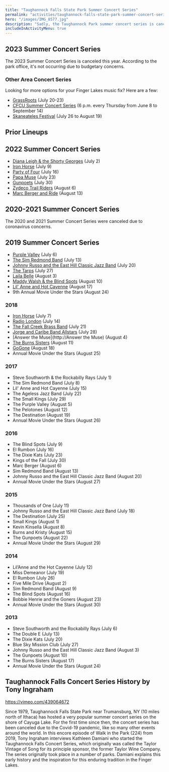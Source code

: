 ```yaml
---
title: "Taughannock Falls State Park Summer Concert Series"
permalink: "activities/taughannock-falls-state-park-summer-concert-series/"
hero: "/images/IMG_8577.jpg"
description: "Sadly, the Taughannock Park summer concert series is canceled for this summer due to budgetary concerns."
includeInActivityMenu: true
---
```


<!-- Concerts start at 7 p.m. and usually last about 2 hours. Fee at the gate, starting at 5:15 pm, is $5/vehicle. Empire passes are honored at the gate. Bring a blanket, some chairs, some provisions and a smile. It's going to be a fun summer in the Finger Lakes! -->

## 2023 Summer Concert Series

The 2023 Summer Concert Series is canceled this year. According to the park office, it's not occurring due to budgetary concerns.

### Other Area Concert Series

Looking for more options for your Finger Lakes music fix? Here are a few:

- [GrassRoots](https://www.grassrootsfest.org/) (July 20-23)
- [CFCU Summer Concert Series](https://www.downtownithaca.com/summer-concert-series/) (6 p.m. every Thursday from June 8 to September 14)
- [Skaneateles Festival](http://www.skanfest.org/) (July 26 to August 19)

## Prior Lineups

## 2022 Summer Concert Series

- [Diana Leigh & the Shorty Georges](https://dianaleigh.com/ensembles/) (July 2)
- [Iron Horse](https://www.facebook.com/ironhorseithacany) (July 9)
- [Party of Four](https://wgottlieb.wixsite.com/party-of-four) (July 16)
- [Papa Muse](https://papamuse.com/) (July 23)
- [Gunpoets](https://www.gunpoets.com/) (July 30)
- [Zydeco Trail Riders](http://zydecotrailriders.com/) (August 6)
- [Marc Berger and Ride](https://marcbergermusic.com/) (August 13)

## 2020-2021 Summer Concert Series

The 2020 and 2021 Summer Concert Series were canceled due to coronavirus concerns.

## 2019 Summer Concert Series

- [Purple Valley](https://purplevalley.weebly.com/) (July 6)
- [The Sim Redmond Band](http://www.simredmondband.com/) (July 13)
- [Johnny Russo and the East Hill Classic Jazz Band](http://www.watershed-arts.com/russo.html) (July 20)
- [The Tarps](https://facebook.com/TarpsRock) (July 27)
- [Laila Belle](https://lailabelle.com/) (August 3)
- [Maddy Walsh & the Blind Spots](https://www.theblindspots.com) (August 10)
- [Lil' Anne and Hot Cayenne](http://www.lilanneandhotcayenne.com/) (August 17)
- 9th Annual Movie Under the Stars (August 24)

### 2018

- [Iron Horse](http://ironhorse-band.com/) (July 7)
- [Radio London](http://www.johnsimonmusic.com/radio_london/) (July 14)
- [The Fall Creek Brass Band](http://fallcreekbrassband.com/) (July 21)
- [Jorge and Caribe Band Allstars](http://www.jorgevisions.com/caribe.htm) (July 28)
- [Answer the Muse](http://Answer the Muse) (August 4)
- [The Burns Sisters](http://www.theburnssisters.com/) (August 11)
- [GoGone](https://www.gogonemusic.com/) (August 18)
- Annual Movie Under the Stars (August 25)

### 2017

- Steve Southworth & the Rockabilly Rays (July 1)
- The Sim Redmond Band (July 8)
- Lil' Anne and Hot Cayenne (July 15)
- The Ageless Jazz Band (July 22)
- The Small Kings (July 29)
- The Purple Valley (August 5)
- The Pelotones (August 12)
- The Destination (August 19)
- Annual Movie Under the Stars (August 26)

### 2016

- The Blind Spots (July 9)
- El Rumbon (July 16)
- The Dixie Kats (July 23)
- Kings of the Fall (July 30)
- Marc Berger (August 6)
- Sim Redmond Band (August 13)
- Johnny Russo and the East Hill Classic Jazz Band (August 20)
- Annual Movie Under the Stars (August 27)

### 2015

- Thousands of One (July 11)
- Johnny Russo and the East Hill Classic Jazz Band (July 18)
- The Destination (July 25)
- Small Kings (August 1)
- Kevin Kinsella (August 8)
- Burns and Kristy (August 15)
- The Gunpoets (August 22)
- Annual Movie Under the Stars (August 29)

### 2014

- Lil’Anne and the Hot Cayenne (July 12)
- Miss Demeanor (July 19)
- El Rumbon (July 26)
- Five Mile Drive (August 2)
- Sim Redmond Band (August 9)
- The Blind Spots (August 16)
- Bobbie Henrie and the Goners (August 23)
- Annual Movie Under the Stars (August 30)

### 2013

- Steve Southworth and the Rockabilly Rays (July 6)
- The Double E (July 13)
- The Dixie Kats (July 20)
- Blue Sky Mission Club (July 27)
- Johnny Russo and the East Hill Classic Jazz Band (August 3)
- The Gunpoets (August 10)
- The Burns Sisters (August 17)
- Annual Movie Under the Stars (August 24)

## Taughannock Falls Concert Series History by Tony Ingraham

https://vimeo.com/439064672

Since 1979, Taughannock Falls State Park near Trumansburg, NY (10 miles north of Ithaca) has hosted a very popular summer concert series on the shore of Cayuga Lake. For the first time since then, the concert series has been canceled due to the Covid-19 pandemic, like so many other events around the world. In this encore episode of Walk in the Park (224) from 2019, Tony Ingraham interviews Kathleen Damiani who started the Taughannock Falls Concert Series, which originally was called the Taylor Vintage of Song for its principle sponsor, the former Taylor Wine Company. The series originally took place in a number of parks. Damiani explains this early history and the inspiration for this enduring tradition in the Finger Lakes.
